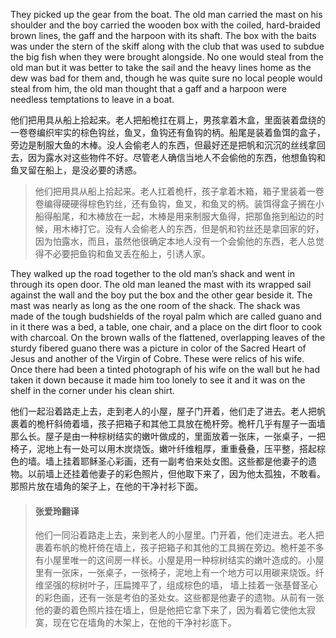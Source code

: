 
They picked up the gear from the boat. The old man carried the mast on his shoulder and the boy carried the wooden box with the coiled, hard-braided brown lines, the gaff and the harpoon with its shaft. The box with the baits was under the stern of the skiff along with the club that was used to subdue the big fish when they were brought alongside. No one would steal from the old man but it was better to take the sail and the heavy lines home as the dew was bad for them and, though he was quite sure no local people would steal from him, the old man thought that a gaff and a harpoon were needless temptations to leave in a boat.

他们把用具从船上拾起来。老人把船桅扛在肩上，男孩拿着木盒，里面装着盘绕的一卷卷编织牢实的棕色钩丝，鱼叉，鱼钩还有鱼钩的柄。船尾是装着鱼饵的盒子，旁边是制服大鱼的木棒。没人会偷老人的东西，但最好还是把帆和沉沉的丝线拿回去，因为露水对这些物件不好。尽管老人确信当地人不会偷他的东西，他想鱼钩和鱼叉留在船上，是没必要的诱惑。

> 他们把用具从船上拾起来。老人扛着桅杆，孩子拿着木箱，箱子里装着一卷卷编得硬硬得棕色钓丝，还有鱼钩，鱼叉，和鱼叉的柄。装饵得盒子搁在小船得船尾，和木棒放在一起，木棒是用来制服大鱼得，把那鱼拖到船边的时候，用木棒打它。没有人会偷老人的东西，但是帆和钓丝还是拿回家的好，因为怕露水，而且，虽然他很确定本地人没有一个会偷他的东西，老人总觉得不必要把鱼钩和鱼叉丢在船上，引诱人家。

They walked up the road together to the old man’s shack and went in through its open door. The old man leaned the mast with its wrapped sail against the wall and the boy put the box and the other gear beside it. The mast was nearly as long as the one room of the shack. The shack was made of the tough budshields of the royal palm which are called guano and in it there was a bed, a table, one chair, and a place on the dirt floor to cook with charcoal. On the brown walls of the flattened, overlapping leaves of the sturdy fibered guano there was a picture in color of the Sacred Heart of Jesus and another of the Virgin of Cobre. These were relics of his wife. Once there had been a tinted photograph of his wife on the wall but he had taken it down because it made him too lonely to see it and it was on the shelf in the corner under his clean shirt.

他们一起沿着路走上去，走到老人的小屋，屋子门开着，他们走了进去。老人把帆裹着的桅杆斜倚着墙，孩子把箱子和其他工具放在桅杆旁。桅杆几乎有屋子一面墙那么长。屋子是由一种棕树结实的嫩叶做成的，里面放着一张床，一张桌子，一把椅子，泥地上有一处可以用木炭烧饭。嫩叶纤维粗厚，重重叠叠，压平整，搭起棕色的墙。墙上挂着耶稣圣心彩画，还有一副考伯来处女图。这些都是他妻子的遗物。以前墙上还挂着他妻子的彩色照片，但他取下来了，因为他太孤独，不敢看。那照片放在墙角的架子上，在他的干净衬衫下面。

> #### 张爱玲翻译
> 他们一同沿着路走上去，来到老人的小屋里。门开着，他们走进去。老人把裹着布帆的桅杆倚在墙上，孩子把箱子和其他的工具搁在旁边。桅杆差不多有小屋里唯一的这间房一样长。小屋是用一种棕树结实的嫩叶造成的。小屋里有一张床，一张桌子，一张椅子，泥地上有一个地方可以用碳来烧饭。纤维坚强的棕树叶子，压扁摊平了，组成棕色的墙， 墙上挂着一张基督圣心的彩色画，还有一张是考伯的圣处女。这些都是他妻子的遗物。从前有一张他的妻的着色照片挂在墙上，但是他把它拿下来了，因为看着它使他太寂寞，现在它在墙角的木架上，在他的干净衬衫底下。
